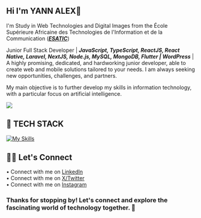 ## Hi I'm YANN ALEX👋

I'm Study in Web Technologies and Digital Images from the École Supérieure Africaine des Technologies de l'Information et de la Communication (***[ESATIC](https://esatic.ci/)***)  

Junior Full Stack Developer | ***JavaScript, TypeScript, ReactJS, React Native, Laravel, NextJS, Node.js, MySQL, MongoDB, Flutter | WordPress*** | A highly promising, dedicated, and hardworking junior developer, able to create web and mobile solutions tailored to your needs. I am always seeking new opportunities, challenges, and partners.

My main objective is to further develop my skills in information technology, with a particular focus on artificial intelligence.

<picture>
  <source
    srcset="https://github-readme-stats.vercel.app/api?username=yvnnvlex&show_icons=true&theme=algolia"
    media="(prefers-color-scheme: dark)"
  />
  <source
    srcset="https://github-readme-stats.vercel.app/api?username=yvnnvlex&show_icons=true"
    media="(prefers-color-scheme: light), (prefers-color-scheme: no-preference)"
  />
  <img src="https://github-readme-stats.vercel.app/api?username=yvnnvlex&show_icons=true" />
</picture>

## 👾 TECH STACK 
[![My Skills](https://skillicons.dev/icons?i=js,html,css,ts,tailwind,react,go,prisma,postgres,md,pnpm,npm,flutter,dart,nextjs,mysql,nodejs,mongodb,express,laravel,wordpress,photoshop,illustrator,notion)](https://skillicons.dev)

## 🧑‍💻 Let's Connect
• Connect with me on [LinkedIn](https://www.linkedin.com/in/kouakou-yann-alex-n-guessan-03240126b)  
• Connect with me on [X/Twitter](https://x.com/YannAlexNguess1)  
• Connect with me on [Instagram](https://www.instagram.com/alex.to.the.world/)

### Thanks for stopping by! Let's connect and explore the fascinating world of technology together. 🚀

